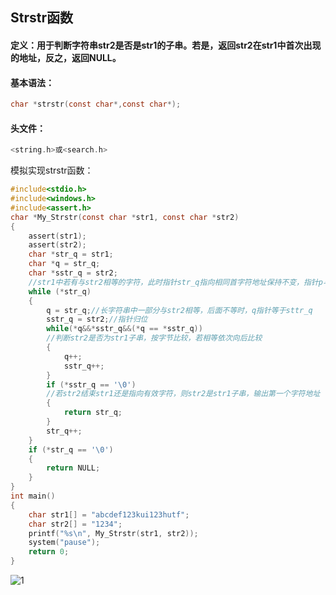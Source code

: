 ## Strstr函数

#### 定义：用于判断字符串str2是否是str1的子串。若是，返回str2在str1中首次出现的地址，反之，返回NULL。

#### 基本语法：

```c
char *strstr(const char*,const char*);
```

#### 头文件：

```c
<string.h>或<search.h>
```

模拟实现strstr函数：

```c
#include<stdio.h>
#include<windows.h>
#include<assert.h>
char *My_Strstr(const char *str1, const char *str2)
{
	assert(str1);
	assert(str2);
	char *str_q = str1;
	char *q = str_q;
	char *sstr_q = str2;
    //str1中若有与str2相等的字符，此时指针str_q指向相同首字符地址保持不变，指针p与指针sstr_q依次向后比，若sstr_q指向'\0',此时指针p指向有效字符（无越界），则表明str2是str1的子串，返回str_q（首元素地址）;若p与sstr_q依次向后比较时有不相同的字符，则指针q要归位至指针str_q处，再依次向后比较，指针sstr_q也要返回字符串首元素，便于下一次比较；若指针str_q遍历结束表明str2不是str1的子串，返回null。
	while (*str_q)
	{
		q = str_q;//长字符串中一部分与str2相等，后面不等时，q指针等于sttr_q
		sstr_q = str2;//指针归位
		while(*q&&*sstr_q&&(*q == *sstr_q))
		//判断str2是否为str1子串，按字节比较，若相等依次向后比较
		{
			q++;
			sstr_q++;
		}
		if (*sstr_q == '\0')
		//若str2结束str1还是指向有效字符，则str2是str1子串，输出第一个字符地址
		{
			return str_q;
		}
		str_q++;
	}
	if (*str_q == '\0')
	{
		return NULL;
	}
}
int main()
{
	char str1[] = "abcdef123kui123hutf";
	char str2[] = "1234";
	printf("%s\n", My_Strstr(str1, str2));
	system("pause");
	return 0;
}
```

![1](C:\Users\14665\source\repos\my_strstr\1.png)

